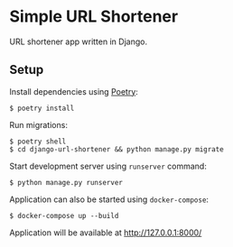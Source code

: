 # Simple URL Shortener

URL shortener app written in Django.

## Setup

Install dependencies using [Poetry](https://python-poetry.org/):
```shell
$ poetry install
```
Run migrations:
```shell
$ poetry shell
$ cd django-url-shortener && python manage.py migrate
```
Start development server using `runserver` command:
```shell
$ python manage.py runserver
```

Application can also be started using `docker-compose`:
```shell
$ docker-compose up --build
```

Application will be available at http://127.0.0.1:8000/
